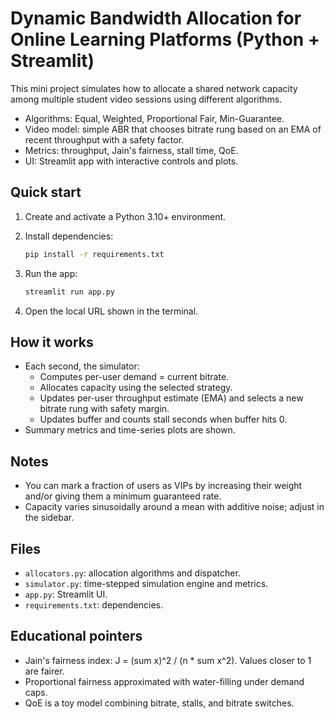 # Dynamic Bandwidth Allocation for Online Learning Platforms (Python + Streamlit)

This mini project simulates how to allocate a shared network capacity among multiple student video sessions using different algorithms.

- Algorithms: Equal, Weighted, Proportional Fair, Min-Guarantee.
- Video model: simple ABR that chooses bitrate rung based on an EMA of recent throughput with a safety factor.
- Metrics: throughput, Jain's fairness, stall time, QoE.
- UI: Streamlit app with interactive controls and plots.

## Quick start

1. Create and activate a Python 3.10+ environment.
2. Install dependencies:
   
   ```bash
   pip install -r requirements.txt
   ```

3. Run the app:
   
   ```bash
   streamlit run app.py
   ```

4. Open the local URL shown in the terminal.

## How it works

- Each second, the simulator:
  - Computes per-user demand = current bitrate.
  - Allocates capacity using the selected strategy.
  - Updates per-user throughput estimate (EMA) and selects a new bitrate rung with safety margin.
  - Updates buffer and counts stall seconds when buffer hits 0.
- Summary metrics and time-series plots are shown.

## Notes

- You can mark a fraction of users as VIPs by increasing their weight and/or giving them a minimum guaranteed rate.
- Capacity varies sinusoidally around a mean with additive noise; adjust in the sidebar.

## Files

- `allocators.py`: allocation algorithms and dispatcher.
- `simulator.py`: time-stepped simulation engine and metrics.
- `app.py`: Streamlit UI.
- `requirements.txt`: dependencies.

## Educational pointers

- Jain's fairness index: J = (sum x)^2 / (n * sum x^2). Values closer to 1 are fairer.
- Proportional fairness approximated with water-filling under demand caps.
- QoE is a toy model combining bitrate, stalls, and bitrate switches.
